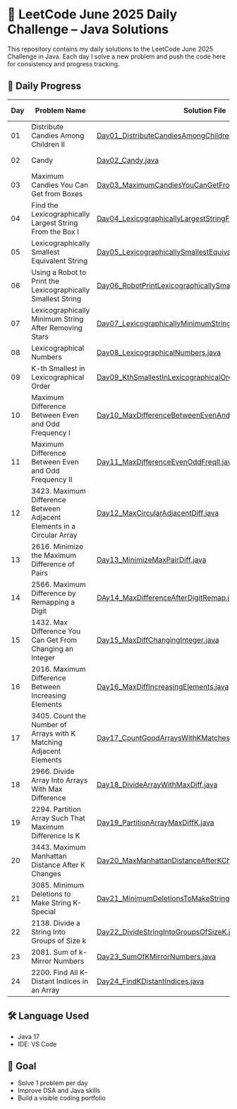 # 🚀 LeetCode June 2025 Daily Challenge – Java Solutions

This repository contains my daily solutions to the LeetCode June 2025 Challenge in Java.   Each day I solve a new problem and push the code here for consistency and progress tracking.

## 📅 Daily Progress

| Day  | Problem Name             | Solution File                  | LeetCode Link                                      |
|------|--------------------------|--------------------------------|----------------------------------------------------|
| 01 | Distribute Candies Among Children II | [Day01_DistributeCandiesAmongChildrenII.java](Day01_DistributeCandiesAmongChildrenII.java) | [🔗 LeetCode](https://leetcode.com/problems/distribute-candies-among-children-ii/) |
| 02 | Candy | [Day02_Candy.java](Day02_Candy.java) | [🔗 LeetCode](https://leetcode.com/problems/candy/) |
| 03 | Maximum Candies You Can Get from Boxes | [Day03_MaximumCandiesYouCanGetFromBoxes.java](Day03_MaximumCandiesYouCanGetFromBoxes.java) | [🔗 LeetCode](https://leetcode.com/problems/maximum-candies-you-can-get-from-boxes/) |
| 04 | Find the Lexicographically Largest String From the Box I | [Day04_LexicographicallyLargestStringFromBoxI.java](Day04_LexicographicallyLargestStringFromBoxI.java) | [🔗 LeetCode](https://leetcode.com/problems/find-the-lexicographically-largest-string-from-the-box-i) |
| 05 | Lexicographically Smallest Equivalent String | [Day05_LexicographicallySmallestEquivalentString.java](Day05_LexicographicallySmallestEquivalentString.java) | [🔗 LeetCode](https://leetcode.com/problems/lexicographically-smallest-equivalent-string) |
| 06 | Using a Robot to Print the Lexicographically Smallest String | [Day06_RobotPrintLexicographicallySmallestString.java](Day06_RobotPrintLexicographicallySmallestString.java) | [🔗 LeetCode](https://leetcode.com/problems/using-a-robot-to-print-the-lexicographically-smallest-string/) |
| 07 | Lexicographically Minimum String After Removing Stars | [Day07_LexicographicallyMinimumStringAfterRemovingStars.java](Day07_LexicographicallyMinimumStringAfterRemovingStars.java) | [🔗 LeetCode](https://leetcode.com/problems/lexicographically-minimum-string-after-removing-stars) |
| 08 | Lexicographical Numbers | [Day08_LexicographicalNumbers.java](Day08_LexicographicalNumbers.java) | [🔗 LeetCode](https://leetcode.com/problems/lexicographical-numbers) |
| 09 | K-th Smallest in Lexicographical Order | [Day09_KthSmallestInLexicographicalOrder.java](Day09_KthSmallestInLexicographicalOrder.java) | [🔗 LeetCode](https://leetcode.com/problems/k-th-smallest-in-lexicographical-order/) |
| 10 | Maximum Difference Between Even and Odd Frequency I | [Day10_MaxDifferenceBetweenEvenAndOddFrequency.java](Day10_MaxDifferenceBetweenEvenAndOddFrequency.java) | [🔗 LeetCode](https://leetcode.com/problems/maximum-difference-between-even-and-odd-frequency-i/) |
| 11 | Maximum Difference Between Even and Odd Frequency II | [Day11_MaxDifferenceEvenOddFreqII.java](Day11_MaxDifferenceEvenOddFreqII.java) | [🔗 LeetCode](https://leetcode.com/problems/maximum-difference-between-even-and-odd-frequency-ii) |
| 12 | 3423. Maximum Difference Between Adjacent Elements in a Circular Array | [Day12_MaxCircularAdjacentDiff.java](Day12_MaxCircularAdjacentDiff.java) | [🔗 LeetCode](https://leetcode.com/problems/maximum-difference-between-adjacent-elements-in-a-circular-array) |
| 13 | 2616. Minimize the Maximum Difference of Pairs | [Day13_MinimizeMaxPairDiff.java](Day13_MinimizeMaxPairDiff.java) | [🔗 LeetCode](https://leetcode.com/problems/minimize-the-maximum-difference-of-pairs) |
| 14 | 2566. Maximum Difference by Remapping a Digit | [DAy14_MaxDifferenceAfterDigitRemap.java](DAy14_MaxDifferenceAfterDigitRemap.java) | [🔗 LeetCode](https://leetcode.com/problems/maximum-difference-by-remapping-a-digit) |
| 15 | 1432. Max Difference You Can Get From Changing an Integer | [Day15_MaxDiffChangingInteger.java](Day15_MaxDiffChangingInteger.java) | [🔗 LeetCode](https://leetcode.com/problems/max-difference-you-can-get-from-changing-an-integer/) |
| 16 | 2016. Maximum Difference Between Increasing Elements | [Day16_MaxDiffIncreasingElements.java](Day16_MaxDiffIncreasingElements.java) | [🔗 LeetCode](https://leetcode.com/problems/maximum-difference-between-increasing-elements/) |
| 17 | 3405. Count the Number of Arrays with K Matching Adjacent Elements | [Day17_CountGoodArraysWithKMatches.java](Day17_CountGoodArraysWithKMatches.java) | [🔗 LeetCode](https://leetcode.com/problems/count-the-number-of-arrays-with-k-matching-adjacent-elements) |
| 18 | 2966. Divide Array Into Arrays With Max Difference | [Day18_DivideArrayWithMaxDiff.java](Day18_DivideArrayWithMaxDiff.java) | [🔗 LeetCode](https://leetcode.com/problems/divide-array-into-arrays-with-max-difference/) |
| 19 | 2294. Partition Array Such That Maximum Difference Is K | [Day19_PartitionArrayMaxDiffK.java](Day19_PartitionArrayMaxDiffK.java) | [🔗 LeetCode](https://leetcode.com/problems/partition-array-such-that-maximum-difference-is-k/) |
| 20 | 3443. Maximum Manhattan Distance After K Changes | [Day20_MaxManhattanDistanceAfterKChanges.java](Day20_MaxManhattanDistanceAfterKChanges.java) | [🔗 LeetCode](https://leetcode.com/problems/maximum-manhattan-distance-after-k-changes/) |
| 21 | 3085. Minimum Deletions to Make String K-Special | [Day21_MinimumDeletionsToMakeStringKSpecial.java](Day21_MinimumDeletionsToMakeStringKSpecial.java) | [🔗 LeetCode](https://leetcode.com/problems/minimum-deletions-to-make-string-k-special/) |
| 22 | 2138. Divide a String Into Groups of Size k | [Day22_DivideStringIntoGroupsOfSizeK.java](Day22_DivideStringIntoGroupsOfSizeK.java) | [🔗 LeetCode](https://leetcode.com/problems/divide-a-string-into-groups-of-size-k/) |
| 23 | 2081. Sum of k-Mirror Numbers | [Day23_SumOfKMirrorNumbers.java](Day23_SumOfKMirrorNumbers.java) | [🔗 LeetCode](https://leetcode.com/problems/sum-of-k-mirror-numbers) |
| 24 | 2200. Find All K-Distant Indices in an Array | [Day24_FindKDistantIndices.java](Day24_FindKDistantIndices.java) | [🔗 LeetCode](https://leetcode.com/problems/find-all-k-distant-indices-in-an-array/) |







## 🛠️ Language Used

- Java 17
- IDE: VS Code

## 🧠 Goal

- Solve 1 problem per day
- Improve DSA and Java skills
- Build a visible coding portfolio
